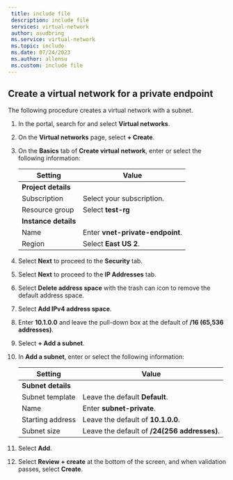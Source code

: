 ```yaml
---
 title: include file
 description: include file
 services: virtual-network
 author: asudbring
 ms.service: virtual-network
 ms.topic: include
 ms.date: 07/24/2023
 ms.author: allensu
 ms.custom: include file
---
```


## Create a virtual network for a private endpoint

The following procedure creates a virtual network with a subnet.

1. In the portal, search for and select **Virtual networks**.

1. On the **Virtual networks** page, select **+ Create**.

1. On the **Basics** tab of **Create virtual network**, enter or select the following information:

    | Setting | Value |
    |---|---|
    | **Project details** |  |
    | Subscription | Select your subscription. |
    | Resource group | Select **test-rg** |
    | **Instance details** |  |
    | Name | Enter **vnet-private-endpoint**. |
    | Region | Select **East US 2**. |

1. Select **Next** to proceed to the **Security** tab.

1. Select **Next** to proceed to the **IP Addresses** tab.

1. Select **Delete address space** with the trash can icon to remove the default address space.

1. Select **Add IPv4 address space**.

1. Enter **10.1.0.0** and leave the pull-down box at the default of **/16 (65,536 addresses)**.

1. Select **+ Add a subnet**.

1. In **Add a subnet**, enter or select the following information:

    | Setting | Value |
    |---|---|
    | **Subnet details** |  |
    | Subnet template | Leave the default **Default**. |
    | Name | Enter **subnet-private**. |
    | Starting address | Leave the default of **10.1.0.0**. |
    | Subnet size | Leave the default of **/24(256 addresses)**. |

1. Select **Add**.

1. Select **Review + create** at the bottom of the screen, and when validation passes, select **Create**.
